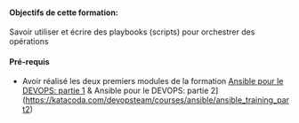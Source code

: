 #### Objectifs de cette formation:

Savoir utiliser et écrire des playbooks (scripts) pour orchestrer des opérations

#### Pré-requis
- Avoir réalisé les deux premiers modules de la formation [Ansible pour le DEVOPS: partie 1](https://katacoda.com/devopsteam/courses/ansible/ansible_training_part1)
&
Ansible pour le DEVOPS: partie 2](https://katacoda.com/devopsteam/courses/ansible/ansible_training_part2)


